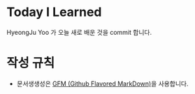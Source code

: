 # Today I Learned
HyeongJu Yoo 가 오늘 새로 배운 것을 commit 합니다.
# 작성 규칙
- 문서생생성은 [GFM (Github Flavored MarkDown)](https://help.github.com/categories/writing-on-github/)을 사용합니다.

